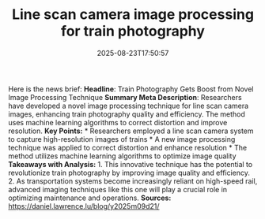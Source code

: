 ﻿---
title: "Line scan camera image processing for train photography"
date: "2025-08-23T17:50:57"
category: "Markets"
summary: ""
slug: "line scan camera image processing for train photography"
source_urls:
  - "https://daniel.lawrence.lu/blog/y2025m09d21/"
seo:
  title: "Line scan camera image processing for train photography | Hash n Hedge"
  description: ""
  keywords: ["news", "markets", "brief"]
---
Here is the news brief:  **Headline**: Train Photography Gets Boost from Novel Image Processing Technique  **Summary Meta Description**: Researchers have developed a novel image processing technique for line scan camera images, enhancing train photography quality and efficiency. The method uses machine learning algorithms to correct distortion and improve resolution.  **Key Points:**  * Researchers employed a line scan camera system to capture high-resolution images of trains * A new image processing technique was applied to correct distortion and enhance resolution * The method utilizes machine learning algorithms to optimize image quality  **Takeaways with Analysis:**  1. This innovative technique has the potential to revolutionize train photography by improving image quality and efficiency. 2. As transportation systems become increasingly reliant on high-speed rail, advanced imaging techniques like this one will play a crucial role in optimizing maintenance and operations.  **Sources:** https://daniel.lawrence.lu/blog/y2025m09d21/ 
